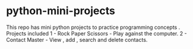 # python-mini-projects
This repo has mini python projects to practice programming concepts . 
Projects included
1 - Rock Paper Scissors - Play against the computer.
2 - Contact Master - View , add , search and delete contacts.
